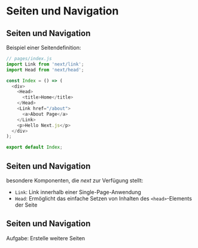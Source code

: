 # Seiten und Navigation

## Seiten und Navigation

Beispiel einer Seitendefinition:

```js
// pages/index.js
import Link from 'next/link';
import Head from 'next/head';

const Index = () => (
  <div>
    <Head>
      <title>Home</title>
    </Head>
    <Link href="/about">
      <a>About Page</a>
    </Link>
    <p>Hello Next.js</p>
  </div>
);

export default Index;
```

## Seiten und Navigation

besondere Komponenten, die _next_ zur Verfügung stellt:

- `Link`: Link innerhalb einer Single-Page-Anwendung
- `Head`: Ermöglicht das einfache Setzen von Inhalten des `<head>`-Elements der Seite

## Seiten und Navigation

Aufgabe: Erstelle weitere Seiten
